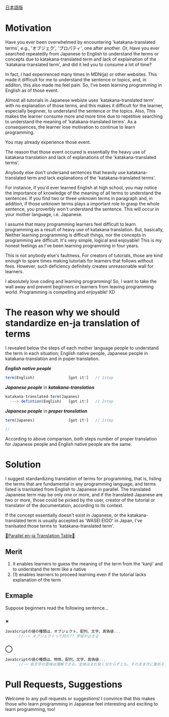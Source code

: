 <a href="https://github.com/azmok/TSPJ-Translation-Standard-for-Programming-in-Japan-/blob/master/README.ja.md">日本語版</a>

# Motivation
Have you ever been overwhelmed by encountering 'katakana-translated terms', e.g., 'オブジェク', 'プロパティ', one after another. Or, Have you ever searched repeatedly from Japanese to English to understand the terms or concepts due to katakana-translated term and lack of explaination of the 'katakana-translated term', and did it led you to consume a lot of time?

In fact, I had experirenced many times in MDN(ja) or other websites. This made it difficult for me to understand the sentence or topics, and, in additon, this also made me feel pain. So, I've been learning programming in English as of those event. 

Almost all tutorials in Japanese webiste uses 'katakana-translated term' with no explanation of those terms, and this makes it difficult for the learner, especially beginner, to understand the sentence or the topics. Also, This makes the learner consume more and more time due to repetitive searching to understand the meaning of 'katakana-translated terms'. As a consequences, the learner lose motivation to continue to learn programming.

You may already experience those event.

The reason that those event occured is essentially the heavy use of katakana translation and lack of explanations of the 'katakana-translated terms'.

Anybody else don't undersand sentences that heavily use katakana-translated term and lack explanations of the 'katakana-translated terms'.

For instance, if you'd ever learned English at high school, you may notice the importance of knowledge of the meaning of all terms to understand the sentences. If you find two or three unknown terms in paragraph and, in addition, if those unknown terms plays a important role to grasp the whole sentence, you proverbly won't understand the sentence. This will occur in your mother language, i.e. Japanese.

I assume that many programming learners feel difficult to learn programming as a result of heavy use of katakana translation. But, basically, Neither learning programming is  difficult things, nor the concepts in programming are difficult. It's very simple, logical and enjoyable! This is my honest feelings as I've been learning programming in four years.

This is not anybody else's faultness. For creators of tutorials, those are kind enough to spare times making tutorials for learners that follows without fees. However, such deficiency definitely creates unreasonable wall for learners. 

I absolutely love coding and learning programming! So, I want to take the wall away and prevent beginners or learners from leaving programming world. Programming is compelling and enjoyable! XD





# The reason why we should standardize en-ja translation of terms
I revealed below the steps of each mother language people to understand the term in each situation; English native people, Japanese people in katakana-translation and in poper translation.

***English native people***

```js
term(English)               [got it!]   // 1step
```



***Japanese people*** in ***katakana-translation***
```js
katakana-translated-term(Japanes)
  ---> defintion(English)   [got it!]   // 2step
```


***Japanese people*** in ***proper translation***
```js
term(Japanes)               [got it!]   // 1step

//
```


According to above comparison, both steps number of proper translation for Japanese people and English native people are the same.



# Solution
I suggest standardizing translation of terms for programming, that is, listing the terms that are fundamental in any programming language, and terms listed is tranlsated from English to Japanese in parallel. The translated Japanese term may be only one or more, and if the translated Japanese are two or more, those could be picked by the user, creator of the tutorial or translator of the documentation, according to its context.


If the concept essentially doesn't exist in Japanese, or the katakana-translated term is usually accepted as 'WASEI EIGO' in Japan, I've tranlsated those terms to 'katakana-translated term'.

<a href='https://github.com/azmok/TSPJ-Translation-Standard-for-Programming-in-Japan-/blob/master/terms_en_ja.md' target='_blank'>🚀Parallel en-ja Translation Table🚀</a>



## Merit
1. It enables learners to guess the meaning of the term from the 'kanji' and to understand the term like a native
2. (1) enables learners to proceed learning even if the tutorial lacks explanation of the term



## Exmaple
Suppose beginners read the following sentence...

### ×
```js
JavaScriptの値の種類は、オブジェクト、配列、文字、真偽値...
      //--> オブジェクトって何だ?? 学習が止まる
```

### ◯
```js
JavaScriptの値の種類は、物体、配列、文字、真偽値...
      //-> 各文字の意味は理解できる。全体はまだ良く分からずとも、そのまま次に進める
```



# Pull Requests, Suggestions
Welcome to any pull requests or suggestions! I convince that this makes those who learn programming in Japanese feel interesting and exciting to learn programming, too!
